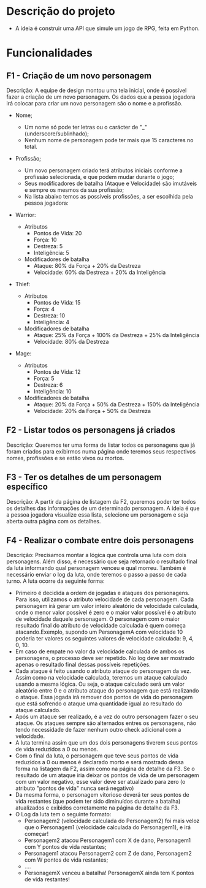# Descrição do projeto

- A ideia é construir uma API que simule um jogo de RPG, feita em Python.

# Funcionalidades

## F1 - Criação de um novo personagem

Descrição: A equipe de design montou uma tela inicial, onde é possível fazer a criação de um
novo personagem. Os dados que a pessoa jogadora irá colocar para criar um novo
personagem são o nome e a profissão.

- Nome;
    - Um nome só pode ter letras ou o carácter de "_" (underscore/sublinhado);
    - Nenhum nome de personagem pode ter mais que 15 caracteres no total.
- Profissão;
    - Um novo personagem criado terá atributos iniciais conforme a profissão selecionada, e que podem mudar durante o jogo;
    - Seus modificadores de batalha (Ataque e Velocidade) são imutáveis e sempre os mesmos da sua profissão;
    - Na lista abaixo temos as possíveis profissões, a ser escolhida pela pessoa jogadora:

- Warrior: 
    - Atributos
        - Pontos de Vida: 20
        - Força: 10
        - Destreza: 5
        - Inteligência: 5
    - Modificadores de batalha
        - Ataque: 80% da Força + 20% da Destreza
        - Velocidade: 60% da Destreza + 20% da Inteligência

- Thief:
    - Atributos
        - Pontos de Vida: 15
        - Força: 4
        - Destreza: 10
        - Inteligência: 4
    - Modificadores de batalha
        - Ataque: 25% da Força + 100% da Destreza + 25% da Inteligência
        - Velocidade: 80% da Destreza

- Mage:
    - Atributos
        - Pontos de Vida: 12
        - Força: 5
        - Destreza: 6
        - Inteligência: 10
    - Modificadores de batalha
        - Ataque: 20% da Força + 50% da Destreza + 150% da Inteligência
        - Velocidade: 20% da Força + 50% da Destreza


## F2 - Listar todos os personagens já criados

Descrição: Queremos ter uma forma de listar todos os personagens que já foram criados para
exibirmos numa página onde teremos seus respectivos nomes, profissões e se estão vivos ou
mortos.

## F3 - Ter os detalhes de um personagem específico

Descrição: A partir da página de listagem da F2, queremos poder ter todos os detalhes das
informações de um determinado personagem. A ideia é que a pessoa jogadora visualize essa
lista, selecione um personagem e seja aberta outra página com os detalhes.

## F4 - Realizar o combate entre dois personagens

Descrição: Precisamos montar a lógica que controla uma luta com dois personagens. Além
disso, é necessário que seja retornado o resultado final da luta informando qual personagem
venceu e qual morreu. Também é necessário enviar o log da luta, onde teremos o passo a
passo de cada turno. A luta ocorre da seguinte forma:

- Primeiro é decidida a ordem de jogadas e ataques dos personagens. Para isso,
utilizamos o atributo velocidade de cada personagem. Cada personagem irá gerar um
valor inteiro aleatório de velocidade calculada, onde o menor valor possível é zero e o
maior valor possível é o atributo de velocidade daquele personagem. O personagem
com o maior resultado final do atributo de velocidade calculada é quem começa
atacando.Exemplo, supondo um PersonagemA com velocidade 10 poderia ter valores
os seguintes valores de velocidade calculada: 9, 4, 0, 10.
- Em caso de empate no valor da velocidade calculada de ambos os personagens,
o processo deve ser repetido. No log deve ser mostrado apenas o resultado final
dessas possíveis repetições.
- Cada ataque é feito usando o atributo ataque do personagem da vez. Assim como na
velocidade calculada, teremos um ataque calculado usando a mesma lógica. Ou seja, o
ataque calculado será um valor aleatório entre 0 e o atributo ataque do personagem que
está realizando o ataque. Essa jogada irá remover dos pontos de vida do personagem
que está sofrendo o ataque uma quantidade igual ao resultado do ataque calculado.
- Após um ataque ser realizado, é a vez do outro personagem fazer o seu ataque. Os
ataques sempre são alternados entres os personagens, não tendo necessidade de fazer
nenhum outro check adicional com a velocidade.
- A luta termina assim que um dos dois personagens tiverem seus pontos de vida
reduzidos a 0 ou menos.
- Com o final da luta, o personagem que teve seus pontos de vida reduzidos a 0 ou
menos é declarado morto e será mostrado dessa forma na listagem da F2, assim como
na página de detalhe da F3. Se o resultado de um ataque iria deixar os pontos de
vida de um personagem com um valor negativo, esse valor deve ser atualizado
para zero (o atributo "pontos de vida" nunca será negativo)
- Da mesma forma, o personagem vitorioso deverá ter seus pontos de vida restantes (que
podem ter sido diminuídos durante a batalha) atualizados e exibidos corretamente na
página de detalhe da F3.
- O Log da luta tem o seguinte formato:
    - Personagem2 (velocidade calculada do Personagem2) foi mais veloz que o Personagem1 (velocidade calculada do Personagem1), e irá começar!
    - Personagem2 atacou Personagem1 com X de dano, Personagem1 com Y pontos de vida restantes;
    - Personagem1 atacou Personagem2 com Z de dano, Personagem2 com W pontos de vida restantes;
    - ....
    - PersonagemX venceu a batalha! PersonagemX ainda tem K pontos de vida restantes!